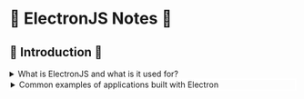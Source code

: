# 📝 ElectronJS Notes 📝

## 📢 Introduction 📢

<details>
    <summary>
        What is ElectronJS and what is it used for?
    </summary>
    <br>
    <blockquote>
        <p>
            <strong>ElectronJS</strong>, often referred to simply as Electron, is an open-source framework for building <strong>cross-platform desktop applications</strong> using web technologies such as HTML, CSS, and JavaScript. It was initially developed by GitHub and has since gained widespread popularity in the software development community. Electron allows developers to create desktop applications for Windows, macOS, and Linux without having to learn platform-specific programming languages or frameworks.
        </p>
    </blockquote>
</details>

<details style="border: 2px solid white">
    <summary>
        Common examples of applications built with Electron
    </summary>
    <br>
    <blockquote>
        <p>
            Common examples of desktop applications built with Electron include code editors like Visual Studio Code, communication apps like Slack, and streaming platforms like Spotify.
        </p>
    </blockquote>
</details>